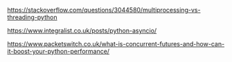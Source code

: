 https://stackoverflow.com/questions/3044580/multiprocessing-vs-threading-python

https://www.integralist.co.uk/posts/python-asyncio/

https://www.packetswitch.co.uk/what-is-concurrent-futures-and-how-can-it-boost-your-python-performance/

